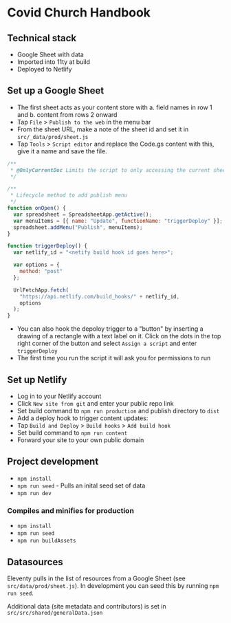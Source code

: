 # Covid Church Handbook

## Technical stack

- Google Sheet with data
- Imported into 11ty at build
- Deployed to Netlify

## Set up a Google Sheet

- The first sheet acts as your content store with a. field names in row 1 and b. content from rows 2 onward
- Tap `File` > `Publish to the web` in the menu bar
- From the sheet URL, make a note of the sheet id and set it in `src/_data/prod/sheet.js`
- Tap `Tools` > `Script editor` and replace the Code.gs content with this, give it a name and save the file.

```javascript
/**
 * @OnlyCurrentDoc Limits the script to only accessing the current sheet.
 */

/**
 * Lifecycle method to add publish menu
 */
function onOpen() {
  var spreadsheet = SpreadsheetApp.getActive();
  var menuItems = [{ name: "Update", functionName: "triggerDeploy" }];
  spreadsheet.addMenu("Publish", menuItems);
}

function triggerDeploy() {
  var netlify_id = "<netify build hook id goes here>";

  var options = {
    method: "post"
  };

  UrlFetchApp.fetch(
    "https://api.netlify.com/build_hooks/" + netlify_id,
    options
  );
}
```

- You can also hook the depoloy trigger to a "button" by inserting a drawing of a rectangle with a text label on it. Click on the dots in the top right corner of the button and select `Assign a script` and enter `triggerDeploy`
- The first time you run the script it will ask you for permissions to run

## Set up Netlify

- Log in to your Netlify account
- Click `New site from git` and enter your public repo link
- Set build command to `npm run production` and publish directory to `dist`
- Add a deploy hook to trigger content updates:
- Tap `Build and Deploy` > `Build hooks` > `Add build hook`
- Set build command to `npm run content`
- Forward your site to your own public domain

## Project development

- `npm install`
- `npm run seed` - Pulls an inital seed set of data
- `npm run dev`

### Compiles and minifies for production

- `npm install`
- `npm run seed`
- `npm run buildAssets`

## Datasources

Eleventy pulls in the list of resources from a Google Sheet (see `src/data/prod/sheet.js`). In development you can seed this by running `npm run seed`.

Additional data (site metadata and contributors) is set in `src/src/shared/generalData.json`
